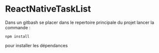 # ReactNativeTaskList
Dans un gitbash se placer dans le repertoire principale du projet lancer la commande :
```
npm install 
```

pour installer les dépendances


